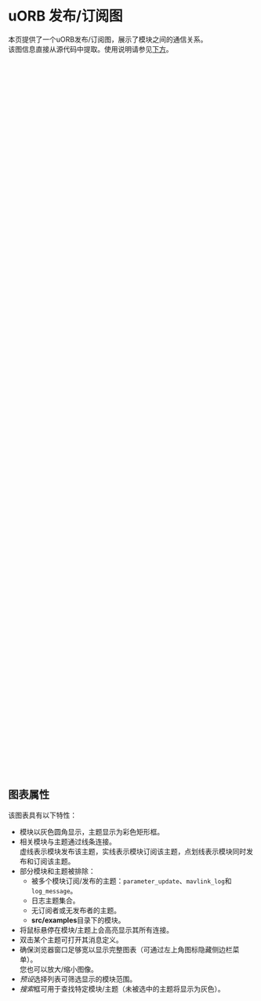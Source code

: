 # uORB 发布/订阅图

本页提供了一个uORB发布/订阅图，展示了模块之间的通信关系。  
该图信息直接从源代码中提取。使用说明请参见[下方](#graph-properties)。

<iframe :src="withBase('/middleware/index.html')" frameborder="0" width="1300" height="1450px" style="text-align: center; margin-left: 0px; margin-right: 0px;"></iframe>

<script setup>
import { withBase } from 'vitepress';
</script>

## 图表属性

该图表具有以下特性：

- 模块以灰色圆角显示，主题显示为彩色矩形框。
- 相关模块与主题通过线条连接。  
  虚线表示模块发布该主题，实线表示模块订阅该主题，点划线表示模块同时发布和订阅该主题。
- 部分模块和主题被排除：  
  - 被多个模块订阅/发布的主题：`parameter_update`、`mavlink_log`和`log_message`。  
  - 日志主题集合。  
  - 无订阅者或无发布者的主题。  
  - **src/examples**目录下的模块。
- 将鼠标悬停在模块/主题上会高亮显示其所有连接。
- 双击某个主题可打开其消息定义。
- 确保浏览器窗口足够宽以显示完整图表（可通过左上角图标隐藏侧边栏菜单）。  
  您也可以放大/缩小图像。
- *预设*选择列表可筛选显示的模块范围。
- *搜索*框可用于查找特定模块/主题（未被选中的主题将显示为灰色）。